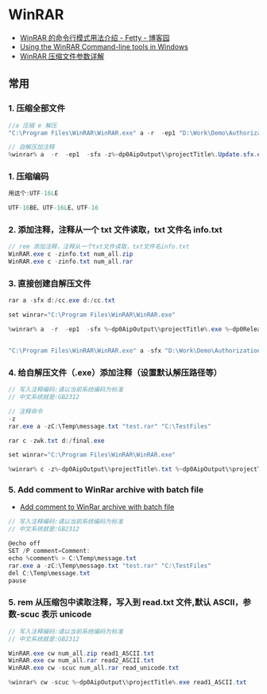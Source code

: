 # WinRAR

- [WinRAR 的命令行模式用法介绍 - Fetty - 博客园](https://www.cnblogs.com/fetty/p/4769279.html)
- [Using the WinRAR Command-line tools in Windows](https://cects.com/using-the-winrar-command-line-tools-in-windows/?fdx_switcher=mobile)
- [WinRAR 压缩文件参数详解](https://blog.csdn.net/ping523/article/details/54973064)

## 常用

### 1. 压缩全部文件

```c#
//a 压缩 e 解压
"C:\Program Files\WinRAR\WinRAR.exe" a -r  -ep1 "D:\Work\Demo\Authorization.rar" "D:\Work\Demo\Authorization"

// 自解压加注释
%winrar% a  -r  -ep1  -sfx -z%~dp0AipOutput\%projectTitle%.Update.sfx.exe.txt %~dp0AipOutput\%projectTitle%.exe %~dp0ReleaseProject\%ReleaseProjectTitle%\
```

### 1. 压缩编码

```c#
用这个:UTF-16LE

UTF-16BE、UTF-16LE、UTF-16
```

### 2. 添加注释，注释从一个 txt 文件读取，txt 文件名 info.txt

```c#
// rem 添加注释，注释从一个txt文件读取，txt文件名info.txt
WinRAR.exe c -zinfo.txt num_all.zip
WinRAR.exe c -zinfo.txt num_all.rar
```

### 3. 直接创建自解压文件

```c#
rar a -sfx d:/cc.exe d:/cc.txt

set winrar="C:\Program Files\WinRAR\WinRAR.exe"

%winrar% a  -r  -ep1  -sfx %~dp0AipOutput\%projectTitle%.exe %~dp0ReleaseProject\%ReleaseProjectTitle%\


"C:\Program Files\WinRAR\WinRAR.exe" a -sfx "D:\Work\Demo\Authorization.exe" "D:\Work\Demo\Authorization"
```

### 4. 给自解压文件（.exe）添加注释（设置默认解压路径等）

```c#
// 写入注释编码:请以当前系统编码为标准
// 中文系统就是:GB2312

// 注释命令
-z
rar.exe a -zC:\Temp\message.txt "test.rar" "C:\TestFiles"

rar c -zwk.txt d:/final.exe

set winrar="C:\Program Files\WinRAR\WinRAR.exe"

%winrar% c -z%~dp0AipOutput\%projectTitle%.txt %~dp0AipOutput\%projectTitle%.exe

```

### 5. Add comment to WinRar archive with batch file

- [Add comment to WinRar archive with batch file](https://superuser.com/questions/1126594/add-comment-to-winrar-archive-with-batch-file)

```c#
// 写入注释编码:请以当前系统编码为标准
// 中文系统就是:GB2312

@echo off
SET /P comment=Comment:
echo %comment% > C:\Temp\message.txt
rar.exe a -zC:\Temp\message.txt "test.rar" "C:\TestFiles"
del C:\Temp\message.txt
pause
```

### 5. rem 从压缩包中读取注释，写入到 read.txt 文件,默认 ASCII，参数-scuc 表示 unicode

```c#
// 写入注释编码:请以当前系统编码为标准
// 中文系统就是:GB2312

WinRAR.exe cw num_all.zip read1_ASCII.txt
WinRAR.exe cw num_all.rar read2_ASCII.txt
WinRAR.exe cw -scuc num_all.rar read_unicode.txt

%winrar% cw -scuc %~dp0AipOutput\%projectTitle%.exe read1_ASCII.txt
```
